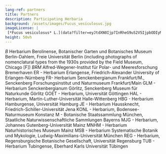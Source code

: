 ```yaml
---
lang-ref: partners
title: Partners
description: Participating Herbaria
background: /assets/images/Fucus_vesiculosus.jpg
imageLicense: |
 [*Fucus vesiculosus* L.](data?filter=eyJtdXN0Ijp7InRheG9uS2V5IjpbODIyMjU3NF19fQ); photo by [Thomas Dürbye](https://www.bgbm.org/en/staff/thomas-durbye) via [GBIF](https://www.gbif.org/occurrence/2960620323)
height: 50vh
---
```


*B* Herbarium Berolinense, Botanischer Garten und Botanisches Museum Berlin-Dahlem, Freie Universität Berlin (including photographs of nomenclatural types from the 1930s provided by the Field Museum, Chicago [F])
*BRM* Alfred-Wegener-Institut für Polar- und Meeresforschung Bremerhaven
    ER - Herbarium Erlangense, Friedrich-Alexander University of Erlangen-Nürnberg
    FR- Herbarium Senckenbergianum Frankfurt/M., Senckenberg Forschungsinstitut und Naturmuseum Frankfurt/Main
    GLM - Herbarium Senckenbergianum Görlitz, Senckenberg Museum für Naturkunde Görlitz
    GOET - Herbarium, Universität Göttingen
    HAL - Herbarium, Martin-Luther-Universität Halle-Wittenberg
    HBG - Herbarium Hamburgense, Universität Hamburg
    JE - Herbarium Haussknecht, Friedrich-Schiller-Universität Jena
    KONL - Herbarium, Bodensee-Naturmuseum Konstanz
    M - Botanische Staatssammlung München, Staatliche Naturwissenschaftliche Sammlungen Bayerns
    MJG - Herbarium, Johannes Gutenberg-Universität Mainz
    MNHM - Herbarium Naturhistorisches Museum Mainz
    MSB - Herbarium Systematische Botanik und Mykologie, Ludwig-Maximilians-Universität München
    REG - Herbarium, Regensburgische Botanische Gesellschaft, Universität Regensburg
    TUB - Herbarium Tubingense, Eberhard Karls Universität Tübingen
